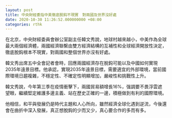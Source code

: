 ```yaml
---
layout: post
title: 中央財經委指中美徹底脫鈎不現實　對兩國及世界沒好處
date: 2020-10-30 11:26:52.000000000 +08:00
categories: rthk
---
```


在北京，中央財經委員會辦公室副主任韓文秀說，地球村越來越小，中美作為全球最大兩個經濟體，兩國經濟聯繫由雙方經濟結構的互補性和全球經濟開放性決定，徹底脫鈎根本不現實，對兩國和整個世界亦沒有好處。

韓文秀出席五中全會記者會時，回應兩國經濟存在脫鈎可能以及中國如何實現2035年遠景目標。他承認，實現2035年遠景目標，需要適宜的外部環境，當前國際環境日趨複雜，不穩定性、不確定性明顯增加，嚴峻性和挑戰性上升。

韓文秀說，今年第三季在疫情衝擊下，兩國貿易額增長16%，强調要不畏浮雲遮望眼，繼續堅定維護多邊主義、站在歷史正確的一邊，積極做到有利的國際環境。

他相信，和平與發展仍是時代主題和人心所向，雖然經濟全球化遇到逆流，今後還會在曲折中深入發展，真正想脫鈎的少而又少，真心要合作的多而有多。
